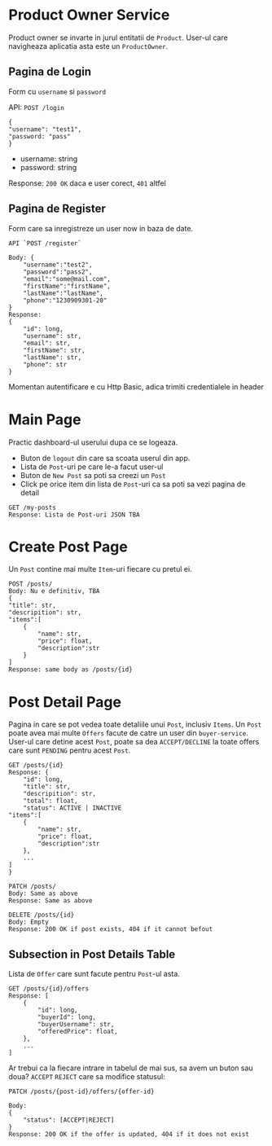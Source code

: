 # Product Owner Service

Product owner se invarte in jurul entitatii de `Product`. User-ul care navigheaza
aplicatia asta este un `ProductOwner`.

## Pagina de Login

Form cu `username` si `password`

API: `POST /login`

```agsl
{
"username": "test1",
"password: "pass"
}
```

- username: string
- password: string

Response: `200 OK` daca e user corect, `401` altfel

## Pagina de Register

Form care sa inregistreze un user now in baza de date.


```
API `POST /register`

Body: {
    "username":"test2",
    "password":"pass2",
    "email":"some@mail.com",
    "firstName":"firstName",
    "lastName":"lastName",
    "phone":"1230909301-20"
}
Response: 
{
    "id": long,
    "username": str,
    "email": str,
    "firstName": str,
    "lastName": str,
    "phone": str
}
```

Momentan autentificare e cu Http Basic, adica trimiti credentialele in header

# Main Page
Practic dashboard-ul userului dupa ce se logeaza.

- Buton de `logout` din care sa scoata userul din app.
- Lista de `Post`-uri pe care le-a facut user-ul
- Buton  de `New Post` sa poti sa creezi un `Post`
- Click pe orice item din lista de `Post`-uri ca sa poti sa vezi pagina de detail

```
GET /my-posts
Response: Lista de Post-uri JSON TBA
```

# Create Post Page
Un `Post` contine mai multe `Item`-uri fiecare cu pretul ei.
```
POST /posts/
Body: Nu e definitiv, TBA
{
"title": str,
"descripition": str,
"items":[
    {
        "name": str,
        "price": float,
        "description":str
    }
]
Response: same body as /posts/{id}

```

# Post Detail Page
Pagina in care se pot vedea toate detaliile unui `Post`, inclusiv `Items`.
Un `Post` poate avea mai multe `Offers` facute de catre un user din
`buyer-service`. User-ul care detine acest `Post`, poate sa dea `ACCEPT/DECLINE`
la toate offers care sunt `PENDING` pentru acest `Post`.

```agsl
GET /posts/{id}
Response: {
    "id": long,
    "title": str,
    "descripition": str,
    "total": float,
    "status": ACTIVE | INACTIVE
"items":[
    {
        "name": str,
        "price": float,
        "description":str
    },
    ...
]
}
```
```agsl
PATCH /posts/
Body: Same as above
Response: Same as above
```
```agsl
DELETE /posts/{id}
Body: Empty
Response: 200 OK if post exists, 404 if it cannot befout
```

## Subsection in Post Details Table
Lista de `Offer` care sunt facute pentru `Post`-ul asta.
```agsl
GET /posts/{id}/offers
Response: [
    {
        "id": long,
        "buyerId": long,
        "buyerUsername": str,
        "offeredPrice": float,
    },
    ...
]
```
Ar trebui ca la fiecare intrare in tabelul de mai sus, sa avem un buton sau doua? 
`ACCEPT` `REJECT` care sa modifice statusul:
```agsl
PATCH /posts/{post-id}/offers/{offer-id}

Body: 
{
    "status": [ACCEPT|REJECT]
}
Response: 200 OK if the offer is updated, 404 if it does not exist
```



